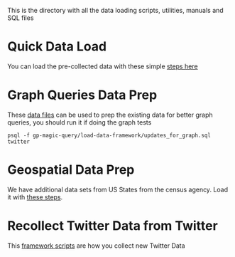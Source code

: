This is the directory with all the data loading scripts, utilities, manuals and SQL files

# Quick Data Load 
You can load the pre-collected data with these simple [steps here](https://github.com/greenplum-db/gp-magic-query/blob/master/load-data-framework/load_sample_data.md)

# Graph Queries Data Prep
These [data files](https://github.com/greenplum-db/gp-magic-query/blob/master/load-data-framework/updates_for_graph.sql) can be used to prep the existing data for better graph queries, you should run it if doing the graph tests
```
psql -f gp-magic-query/load-data-framework/updates_for_graph.sql twitter
```

# Geospatial Data Prep
We have additional data sets from US States from the census agency.  Load it with [these steps](https://github.com/greenplum-db/gp-magic-query/blob/master/load-data-framework/load_geo_usstates.md).

# Recollect Twitter Data from Twitter
This [framework scripts](https://github.com/greenplum-db/gp-magic-query/blob/master/load-data-framework/collect_from_source.md) are how you collect new Twitter Data
